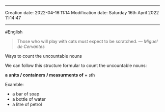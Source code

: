 
----
Creation date: 2022-04-16 11:14
Modification date: Saturday 16th April 2022 11:14:47

----

#English 

> Those who will play with cats must expect to be scratched.
> — <cite>Miguel de Cervantes</cite>


Ways to count the uncountable nouns

We can follow this structure formular to count the uncountable nouns:

**a units / containers / measurments of** + sth 

Examble: 
* a bar of soap
* a bottle of water
* a litre of petrol


